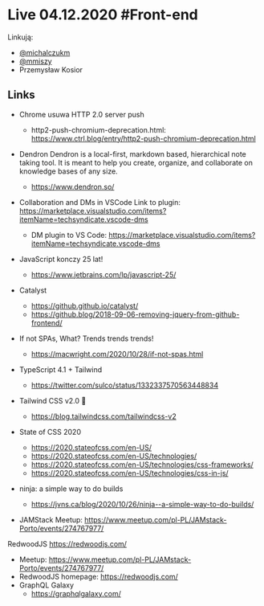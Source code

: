 # Live 04.12.2020 #Front-end

Linkują:
* [@michalczukm](https://twitter.com/michalczukm)
* [@mmiszy](https://twitter.com/mmiszy)
* Przemysław Kosior


## Links

* Chrome usuwa HTTP 2.0 server push
  * http2-push-chromium-deprecation.html: https://www.ctrl.blog/entry/http2-push-chromium-deprecation.html
* Dendron
  Dendron is a local-first, markdown based, hierarchical note taking tool. It is meant to help you create, organize, and collaborate on knowledge bases of any size.

  * https://www.dendron.so/
* Collaboration and DMs in VSCode
  Link to plugin: https://marketplace.visualstudio.com/items?itemName=techsyndicate.vscode-dms


  * DM plugin to VS Code: https://marketplace.visualstudio.com/items?itemName=techsyndicate.vscode-dms
* JavaScript konczy 25 lat!
  * https://www.jetbrains.com/lp/javascript-25/
* Catalyst
  * https://github.github.io/catalyst/
  * https://github.blog/2018-09-06-removing-jquery-from-github-frontend/
* If not SPAs, What?
  Trends trends trends!

  * https://macwright.com/2020/10/28/if-not-spas.html
* TypeScript 4.1 + Tailwind
  * https://twitter.com/sulco/status/1332337570563448834
* Tailwind CSS v2.0 🎉
  * https://blog.tailwindcss.com/tailwindcss-v2
* State of CSS 2020
  * https://2020.stateofcss.com/en-US/
  * https://2020.stateofcss.com/en-US/technologies/
  * https://2020.stateofcss.com/en-US/technologies/css-frameworks/
  * https://2020.stateofcss.com/en-US/technologies/css-in-js/
* ninja: a simple way to do builds
  * https://jvns.ca/blog/2020/10/26/ninja--a-simple-way-to-do-builds/
* JAMStack
  Meetup:
https://www.meetup.com/pl-PL/JAMstack-Porto/events/274767977/ 

RedwoodJS
https://redwoodjs.com/

  * Meetup: https://www.meetup.com/pl-PL/JAMstack-Porto/events/274767977/
  * RedwoodJS homepage: https://redwoodjs.com/
* GraphQL Galaxy
  * https://graphqlgalaxy.com/